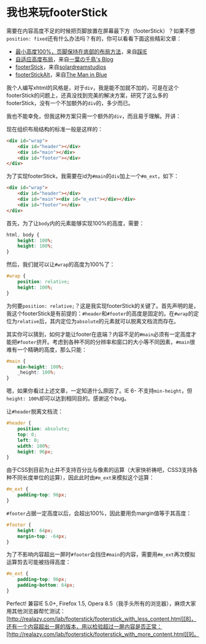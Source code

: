 # 我也来玩footerStick

需要在内容高度不足的时候把页脚放置在屏幕最下方（footerStick）？如果不想`position: fixed`还有什么办法吗？有的，你可以看看下面这些精彩文章：

* [最小高度100%，页脚保持在底部的布局方法][0]，来自[踩IE][1]
* [自适应高度布局][2]，来自[一葉の千鳥's Blog][3]
* [footerStick][4]，来自[solardreamstudios][5]
* [footerStickAlt][6]，来自[The Man in Blue][7]

我个人编写xhtml的风格是，对于`div`，我是能不加就不加的，可是在这个footerStick的问题上，还真没找到完美的解决方案，研究了这么多的footerStick，没有一个不加额外的`div`的，多少而已。

我也不能幸免，但我这种方案只需一个额外的`div`，而且易于理解。开讲：

现在组织布局结构的标准一般是这样的：

```html
<div id="wrap">
	<div id="header"></div>
	<div id="main"></div>
	<div id="footer"></div>
</div>
```

为了实现footerStick，我需要在id为`#main`的`div`加上一个`#m_ext`，如下：

```html
<div id="wrap">
	<div id="header"></div>
	<div id="main"><div id="m_ext"></div></div>
	<div id="footer"></div>
</div>
```

首先，为了让`body`内的元素能够实现100%的高度，需要：

```css
html, body {
	height: 100%;
	height: 100%;
}
```

然后，我们就可以让`#wrap`的高度为100%了：

```css
#wrap {
	position: relative;
	height: 100%;
}
```

为何要`position: relative;`？这是我实现footerStick的关键了。首先声明的是，我这个footerStick是有前提的：`#header`和`#footer`的高度是固定的。在`#wrap`的定位为`relative`后，其内定位为`absolute`的元素就可以脱离文档流而存在。

其实你可以猜到，如何才能让footer在底端？内容不足的`#main`必须有一定高度才能把`#footer`挤开。考虑到各种不同的分辨率和窗口的大小等不同因素，`#main`很难有一个精确的高度，那么只能：

```css
#main {
	min-height: 100%;
	_height: 100%;
}
```

嗯，如果你看过上述文章，一定知道什么原因了。IE 6- 不支持`min-height`，但`height: 100%`却可以达到相同目的。感谢这个bug。

让`#header`脱离文档流：

```css
#header {
	position: absolute;
	top: 0;
	left: 0;
	width: 100%;
	height: 96px;
}
```

由于CSS到目前为止并不支持百分比与像素的运算（大家快祈祷吧，CSS3支持各种不同长度单位的运算），因此此时由`#m_ext`来模拟这个运算：

```css
#m_ext {
	padding-top: 96px;
}
```

`#footer`占据一定高度以后，会超出100%，因此要用负margin值等于其高度：

```css
#footer {
	height: 64px;
	margin-top: -64px;
}
```

为了不影响内容超出一屏时`#footer`会挡住`#main`的内容，需要用`#m_ext`再次模拟运算剪去可能被挡得高度：

```css
#m_ext {
	padding-top: 96px;
	padding-bottom: 64px;
}
```

Perfect! 兼容IE 5.0+, Firefox 1.5, Opera 8.5（我手头所有的浏览器），麻烦大家用其他浏览器帮忙测试：[http://realazy.com/lab/footerstick/footerstick_with_less_content.html][8]，还有一个内容超出一屏的版本，用以检验超过一屏内容是否正常：[http://realazy.com/lab/footerstick/footerstick_with_more_content.html][9]。

[0]: http://my.opera.com/tifa/blog/show.dml/251210
[1]: http://my.opera.com/tifa/blog/
[2]: http://www.rexsong.com/blog/article.asp?id=308
[3]: http://www.rexsong.com/blog/
[4]: http://solardreamstudios.com/learn/css/footerstick/
[5]: http://solardreamstudios.com/
[6]: http://www.themaninblue.com/experiment/footerStickAlt/
[7]: http://www.themaninblue.com/
[8]: http://realazy.com/lab/footerstick/footerstick_with_less_content.html
[9]: http://realazy.com/lab/footerstick/footerstick_with_more_content.html
